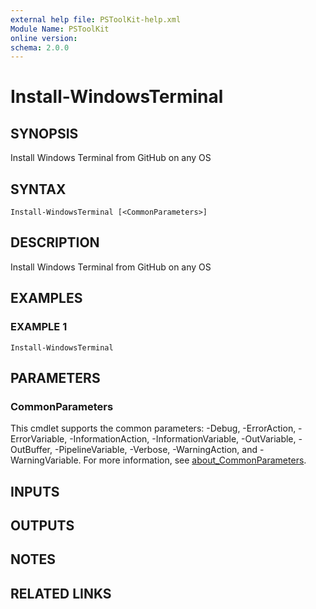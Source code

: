 ```yaml
---
external help file: PSToolKit-help.xml
Module Name: PSToolKit
online version:
schema: 2.0.0
---
```


# Install-WindowsTerminal

## SYNOPSIS
Install Windows Terminal from GitHub on any OS

## SYNTAX

```
Install-WindowsTerminal [<CommonParameters>]
```

## DESCRIPTION
Install Windows Terminal from GitHub on any OS

## EXAMPLES

### EXAMPLE 1
```
Install-WindowsTerminal
```

## PARAMETERS

### CommonParameters
This cmdlet supports the common parameters: -Debug, -ErrorAction, -ErrorVariable, -InformationAction, -InformationVariable, -OutVariable, -OutBuffer, -PipelineVariable, -Verbose, -WarningAction, and -WarningVariable. For more information, see [about_CommonParameters](http://go.microsoft.com/fwlink/?LinkID=113216).

## INPUTS

## OUTPUTS

## NOTES

## RELATED LINKS
